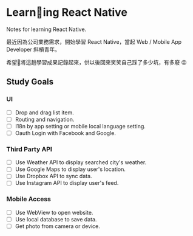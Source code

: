 # Learning React Native
Notes for learning React Native.

最近因為公司業務需求，開始學習 React Native，當起 Web / Mobile App Developer 斜槓青年。

希望將這趟學習成果記錄起來，供以後回來笑笑自己踩了多少坑，有多廢 😝

## Study Goals

### UI
  - [ ] Drop and drag list item.
  - [ ] Routing and navigation.
  - [ ] I18n by app setting or mobile local language setting.
  - [ ] Oauth Login with Facebook and Google.

### Third Party API
  - [ ] Use Weather API to display searched city's weather.
  - [ ] Use Google Maps to display user's location.
  - [ ] Use Dropbox API to sync data.
  - [ ] Use Instagram API to display user's feed.

### Mobile Access
  - [ ] Use WebView to open website.
  - [ ] Use local database to save data.
  - [ ] Get photo from camera or device.
